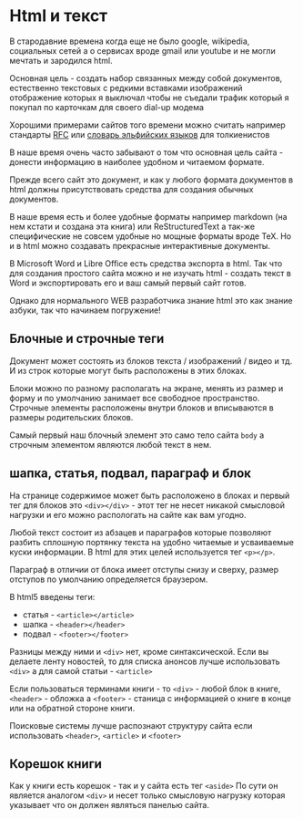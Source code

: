 # Html и текст
В стародавние времена когда еще не было google, wikipedia, социальных сетей
а о сервисах вроде gmail или youtube и не могли мечтать и зародился html.

Основная цель - создать набор связанных между собой документов, естественно текстовых с
редкими вставками изображений отображение которых я выключал чтобы не съедали трафик
который я покупал по карточкам для своего dial-up модема

Хорошими примерами сайтов того времени можно считать например стандарты 
[RFC](https://tools.ietf.org/html/rfc791)
или [словарь эльфийских языков](http://tolkien.olmer.ru/arhiv/Slovar_pr1.htm)  для толкиенистов

В наше время очень часто забывают о том что основная цель сайта - донести информацию в наиболее
удобном и читаемом формате. 

Прежде всего сайт это документ, и как у любого формата 
документов в html должны присутствовать средства для создания обычных документов.
 
В наше время есть и более удобные форматы например markdown (на нем кстати и создана эта книга) 
или ReStructuredText
а так-же специфические не совсем удобные но мощные форматы вроде TeX. Но и в html можно создавать
прекрасные интерактивные документы.

В Microsoft Word и Libre Office есть средства экспорта в html. Так что для создания 
простого сайта можно и не изучать html - создать текст в Word и экспортировать его и ваш самый первый сайт готов.

Однако для нормального WEB разработчика знание html это как знание азбуки, так что начинаем погружение!

## Блочные и строчные теги

Документ может состоять из блоков текста / изображений / видео и тд.
И из строк которые могут быть расположены в этих блоках.

Блоки можно по разному располагать на экране, менять из размер и форму и по умолчанию занимает все свободное пространство.
Строчные элементы расположены внутри блоков и вписываются в размеры родительских блоков.

Самый первый наш блочный элемент это само тело сайта `body` а строчным элементом
являются любой текст в нем.

## шапка, статья, подвал, параграф и блок

На странице содержимое может быть расположено в блоках и первый тег для блоков
это `<div></div>` - этот тег не несет никакой смысловой нагрузки и его можно распологать на сайте
как вам угодно.

Любой текст состоит из абзацев и параграфов которые позволяют разбить сплошную портянку
текста на удобно читаемые и усваиваемые куски информации. В html для этих целей
используется тег `<p></p>`. 

Параграф в отличии от блока имеет отступы снизу и сверху, размер отступов по умолчанию определяется браузером.

В html5 введены теги:

- статья - `<article></article>`
- шапка - `<header></header>`
- подвал - `<footer></footer>`

Разницы между ними и `<div>` нет, кроме синтаксической. Если вы делаете ленту новостей, то для
списка анонсов лучше использовать `<div>` а для самой статьи - `<article>`

Если пользоваться терминами книги - то `<div>` - любой блок в книге, `<header>` - обложка
а `<footer>` - станица с информацией о книге в конце или на обратной стороне книги.

Поисковые системы лучше распознают структуру сайта если использовать `<header>`, `<article>` и `<footer>`

## Корешок книги

Как у книги есть корешок - так и у сайта есть тег `<aside>`
По сути он является аналогом `<div>` и несет только смысловую нагрузку которая указывает что он 
должен являться панелью сайта.
 
 







